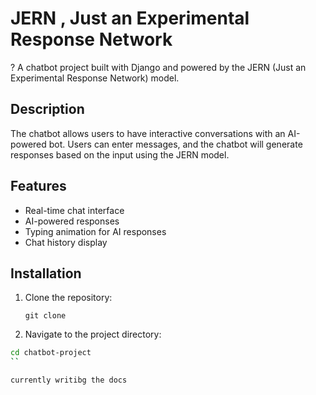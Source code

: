 # JERN , Just an Experimental Response Network

? A chatbot project built with Django and powered by the JERN (Just an Experimental Response Network) model.

## Description

The chatbot allows users to have interactive conversations with an AI-powered bot. Users can enter messages, and the chatbot will generate responses based on the input using the JERN model.

## Features

- Real-time chat interface
- AI-powered responses
- Typing animation for AI responses
- Chat history display

## Installation

1. Clone the repository:

   ```shell
   git clone
   ```

2. Navigate to the project directory:

```sh
cd chatbot-project
``

currently writibg the docs
